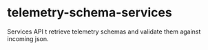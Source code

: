 # telemetry-schema-services
Services API t retrieve telemetry schemas and validate them against incoming json.
